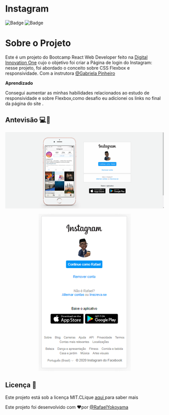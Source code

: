 # Instagram
 ![Badge](https://img.shields.io/static/v1?label=DEV&message=Yokoyama&color=blue&style=flat&logo=)
![Badge](https://img.shields.io/static/v1?label=license&message=MIT&color=success&style=flat&logo=)


# Sobre o Projeto 
Este é um projeto do Bootcamp React Web Developer   feito na [
Digital Innovation One](https://web.digitalinnovation.one/track/everis-fullstack-developer?tab=path) cujo o objetivo foi criar a Página de login do Instagram: nesse projeto, foi abordado o conceito sobre CSS Flexbox e responsividade. Com a instrutora  [@Gabriela Pinheiro](https://www.linkedin.com/in/gabrielapinheiro129/) 

**Aprendizado**

Consegui aumentar as minhas habilidades relacionados ao estudo de responsividade e sobre Flexbox,como desafio eu adicionei os links no final da página do site .


## Antevisão 💻📱
![](https://github.com/Rafael-Yokoyama/Bootcamp-React-Web-Develope/blob/master/Instagram/img/gif.foto.gif)

<center><img src="https://github.com/Rafael-Yokoyama/Bootcamp-React-Web-Develope/blob/master/Instagram/img/mobile_imagem.PNG"></center>


 

## Licença 📝 
  Este projeto está sob a licença MIT.CLique <a href=https://github.com/Rafael-Yokoyama/Instagram/blob/main/LICENSE> aqui </a> para saber mais 
  
  Este projeto foi desenvolvido com ❤️por  <a href="https://github.com/Rafael-Yokoyama"> @RafaelYokoyama </a> 
  
 



